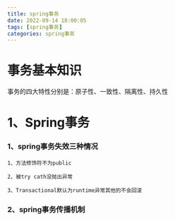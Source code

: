 ```yaml
---
title: spring事务
date: 2022-09-14 18:00:05
tags: [spring事务]
categories: spring事务
---
```

# 事务基本知识

事务的四大特性分别是：原子性、一致性、隔离性、持久性

# 1、Spring事务

### 1、spring事务失效三种情况

```
1、方法修饰符不为public

2、被try cath没抛出异常

3、Transactional默认为runtime异常其他的不会回滚
```

### 2、spring事务传播机制

